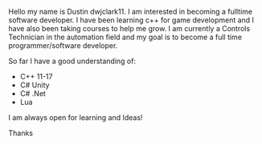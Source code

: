 Hello my name is Dustin dwjclark11. I am interested in becoming a fulltime software developer. I have been learning c++ for game development and 
I have also been taking courses to help me grow.
I am currently a Controls Technician in the automation field and my goal is to become a full time programmer/software developer.

So far I have a good understanding of:
  - C++ 11-17
  - C# Unity
  - C# .Net
  - Lua
  
I am always open for learning and Ideas!

Thanks

<!---
dwjclark11/dwjclark11 is a ✨ special ✨ repository because its `README.md` (this file) appears on your GitHub profile.
You can click the Preview link to take a look at your changes.
--->
